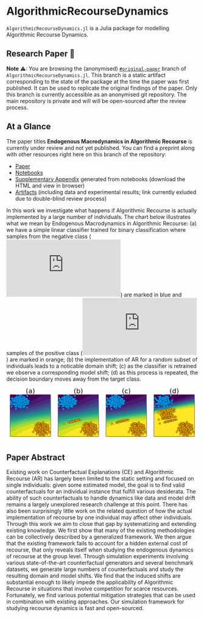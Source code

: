 
# AlgorithmicRecourseDynamics

`AlgorithmicRecourseDynamics.jl` is a Julia package for modelling Algorithmic Recourse Dynamics.

## Research Paper 📝

**Note** ⚠: You are browsing the (anonymised) [`#original-paper`](https://anonymous.4open.science/r/AlgorithmicRecourseDynamics/README.md) branch of `AlgorithmicRecourseDynamics.jl`. This branch is a static artifact corresponding to the state of the package at the time the paper was first published. It can be used to replicate the original findings of the paper. Only this branch is currently accessible as an anonymised git repository. The main repository is private and will will be open-sourced after the review process.

## At a Glance

The paper titles **Endogenous Macrodynamics in Algorithmic Recourse** is currently under review and not yet published. You can find a preprint along with other resources right here on this branch of the repository:

-   [Paper](paper/paper.pdf)
-   [Notebooks](dev/notebooks/)
-   [Supplementary Appendix](build/dev/notebooks/appendix.html) generated from notebooks (download the HTML and view in browser)
-   [Artifacts]() (including data and experimental results; link currently exluded due to double-blind review process)

In this work we investigate what happens if Algorithmic Recourse is actually implemented by a large number of individuals. The chart below illustrates what we mean by Endogenous Macrodynamics in Algorithmic Recourse: (a) we have a simple linear classifier trained for binary classification where samples from the negative class (![y=0](https://latex.codecogs.com/svg.latex?y%3D0 "y=0")) are marked in blue and samples of the positive class (![y=1](https://latex.codecogs.com/svg.latex?y%3D1 "y=1")) are marked in orange; (b) the implementation of AR for a random subset of individuals leads to a noticable domain shift; (c) as the classifier is retrained we observe a corresponding model shift; (d) as this process is repeated, the decision boundary moves away from the target class.

![](paper/www/poc.png)

## Paper Abstract

Existing work on Counterfactual Explanations (CE) and Algorithmic Recourse (AR) has largely been limited to the static setting and focused on single individuals: given some estimated model, the goal is to find valid counterfactuals for an individual instance that fulfill various desiderata. The ability of such counterfactuals to handle dynamics like data and model drift remains a largely unexplored research challenge at this point. There has also been surprisingly little work on the related question of how the actual implementation of recourse by one individual may affect other individuals. Through this work we aim to close that gap by systematizing and extending existing knowledge. We first show that many of the existing methodologies can be collectively described by a generalized framework. We then argue that the existing framework fails to account for a hidden external cost of recourse, that only reveals itself when studying the endogenous dynamics of recourse at the group level. Through simulation experiments involving various state-of-the-art counterfactual generators and several benchmark datasets, we generate large numbers of counterfactuals and study the resulting domain and model shifts. We find that the induced shifts are substantial enough to likely impede the applicability of Algorithmic Recourse in situations that involve competition for scarce resources. Fortunately, we find various potential mitigation strategies that can be used in combination with existing approaches. Our simulation framework for studying recourse dynamics is fast and open-sourced.
